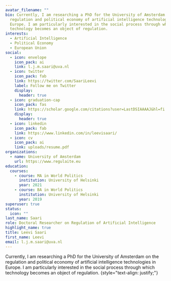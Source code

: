```yaml
---
avatar_filename: ""
bio: Currently, I am researching a PhD for the University of Amsterdam on the
  regulation and political economy of artificial intelligence technologies in
  Europe. I am particularly interested in the social process through which
  technology becomes an object of regulation.
interests:
  - Artificial Intelligence
  - Political Economy
  - European Union
social:
  - icon: envelope
    icon_pack: ai
    link: l.j.m.saari@uva.nl
  - icon: twitter
    icon_pack: fab
    link: https://twitter.com/SaariLeevi
    label: Follow me on Twitter
    display:
      header: true
  - icon: graduation-cap
    icon_pack: fas
    link: https://scholar.google.com/citations?user=LastDSIAAAAJ&hl=fi
    display:
      header: true
  - icon: linkedin
    icon_pack: fab
    link: https://www.linkedin.com/in/leevisaari/
  - icon: cv
    icon_pack: ai
    link: uploads/resume.pdf
organizations:
  - name: University of Amsterdam
    url: https://www.regulaite.eu
education:
  courses:
    - course: MA in World Politics
      institution: University of Helsinki
      year: 2021
    - course: BA in World Politics
      institution: University of Helsinki
      year: 2019
superuser: true
status:
  icon: ""
last_name: Saari
role: Doctoral Researcher on Regulation of Artificial Intelligence
highlight_name: true
title: Leevi Saari
first_name: Leevi
email: l.j.m.saari@uva.nl
---
```

Currently, I am researching a PhD for the University of Amsterdam on the regulation and political economy of artificial intelligence technologies in Europe. I am particularly interested in the social process through which technology becomes an object of regulation.
{style="text-align: justify;"}
